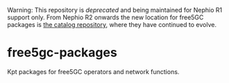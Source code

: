 Warning: This repository is _deprecated_ and being maintained for Nephio R1 support only.
From Nephio R2 onwards the new location for free5GC packages is [the catalog repository](https://github.com/nephio-project/catalog),
where they have continued to evolve.

# free5gc-packages
Kpt packages for free5GC operators and network functions.
